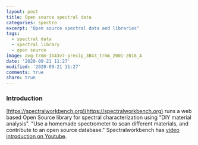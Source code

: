 ```yaml
---
layout: post
title: Open source spectral data
categories: spectro
excerpt: "Open source spectral data and libraries"
tags:
  - spectral data
  - spectral library
  - open source
image: avg-trmm-3b43v7-precip_3B43_trmm_2001-2016_A
date: '2020-09-21 11:27'
modified: '2020-09-21 11:27'
comments: true
share: true
---
```


### Introduction

[https://spectralworkbench.org](https://spectralworkbench.org) runs a web based Open Source library for spectral characterization using "DIY material analysis". "Use a homemade spectrometer to scan different materials, and contribute to an open source database." Spectralworkbench has [video introduction on Youtube](https://www.youtube.com/watch?time_continue=7&v=Y6RZ-egosn0&feature=emb_logo).
